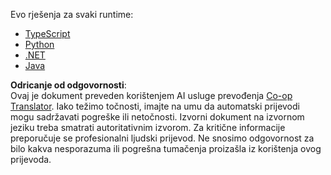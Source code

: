 <!--
CO_OP_TRANSLATOR_METADATA:
{
  "original_hash": "f58f01197da8a381d70c98317b7e1f1d",
  "translation_date": "2025-06-13T01:20:01+00:00",
  "source_file": "03-GettingStarted/01-first-server/solution/README.md",
  "language_code": "hr"
}
-->
Evo rješenja za svaki runtime:

- [TypeScript](./typescript/README.md)
- [Python](./python/README.md)
- [.NET](./dotnet/README.md)
- [Java](./java/README.md)

**Odricanje od odgovornosti**:  
Ovaj je dokument preveden korištenjem AI usluge prevođenja [Co-op Translator](https://github.com/Azure/co-op-translator). Iako težimo točnosti, imajte na umu da automatski prijevodi mogu sadržavati pogreške ili netočnosti. Izvorni dokument na izvornom jeziku treba smatrati autoritativnim izvorom. Za kritične informacije preporučuje se profesionalni ljudski prijevod. Ne snosimo odgovornost za bilo kakva nesporazuma ili pogrešna tumačenja proizašla iz korištenja ovog prijevoda.